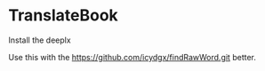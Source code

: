 ﻿# TranslateBook
Install the deeplx

Use this with the https://github.com/icydgx/findRawWord.git better.
